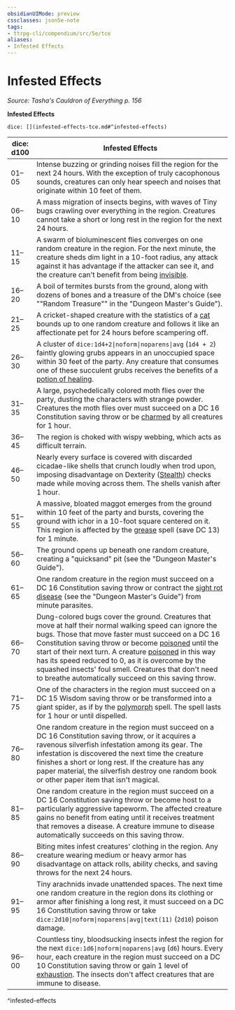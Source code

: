 ```yaml
---
obsidianUIMode: preview
cssclasses: json5e-note
tags:
- ttrpg-cli/compendium/src/5e/tce
aliases:
- Infested Effects
---
```

# Infested Effects
*Source: Tasha's Cauldron of Everything p. 156* 

**Infested Effects**

`dice: [](infested-effects-tce.md#^infested-effects)`

| dice: d100 | Infested Effects |
|------------|------------------|
| 01–05 | Intense buzzing or grinding noises fill the region for the next 24 hours. With the exception of truly cacophonous sounds, creatures can only hear speech and noises that originate within 10 feet of them. |
| 06–10 | A mass migration of insects begins, with waves of Tiny bugs crawling over everything in the region. Creatures cannot take a short or long rest in the region for the next 24 hours. |
| 11–15 | A swarm of bioluminescent flies converges on one random creature in the region. For the next minute, the creature sheds dim light in a 10-foot radius, any attack against it has advantage if the attacker can see it, and the creature can't benefit from being [invisible](/3-Mechanics/CLI/conditions.md#Invisible). |
| 16–20 | A boil of termites bursts from the ground, along with dozens of bones and a treasure of the DM's choice (see ""Random Treasure"" in the "Dungeon Master's Guide"). |
| 21–25 | A cricket-shaped creature with the statistics of a [cat](/3-Mechanics/CLI/bestiary/beast/cat-xmm.md) bounds up to one random creature and follows it like an affectionate pet for 24 hours before scampering off. |
| 26–30 | A cluster of `dice:1d4+2\|noform\|noparens\|avg` (`1d4 + 2`) faintly glowing grubs appears in an unoccupied space within 30 feet of the party. Any creature that consumes one of these succulent grubs receives the benefits of a [potion of healing](/3-Mechanics/CLI/items/potion-of-healing-xdmg.md). |
| 31–35 | A large, psychedelically colored moth flies over the party, dusting the characters with strange powder. Creatures the moth flies over must succeed on a DC 16 Constitution saving throw or be [charmed](/3-Mechanics/CLI/conditions.md#Charmed) by all creatures for 1 hour. |
| 36–45 | The region is choked with wispy webbing, which acts as difficult terrain. |
| 46–50 | Nearly every surface is covered with discarded cicadae-like shells that crunch loudly when trod upon, imposing disadvantage on Dexterity ([Stealth](/3-Mechanics/CLI/skills.md#Stealth)) checks made while moving across them. The shells vanish after 1 hour. |
| 51–55 | A massive, bloated maggot emerges from the ground within 10 feet of the party and bursts, covering the ground with ichor in a 10-foot square centered on it. This region is affected by the [grease](/3-Mechanics/CLI/spells/grease-xphb.md) spell (save DC 13) for 1 minute. |
| 56–60 | The ground opens up beneath one random creature, creating a "quicksand" pit (see the "Dungeon Master's Guide"). |
| 61–65 | One random creature in the region must succeed on a DC 16 Constitution saving throw or contract the [sight rot disease](/3-Mechanics/CLI/diseases.md#Sight%20Rot) (see the "Dungeon Master's Guide") from minute parasites. |
| 66–70 | Dung-colored bugs cover the ground. Creatures that move at half their normal walking speed can ignore the bugs. Those that move faster must succeed on a DC 16 Constitution saving throw or become [poisoned](/3-Mechanics/CLI/conditions.md#Poisoned) until the start of their next turn. A creature [poisoned](/3-Mechanics/CLI/conditions.md#Poisoned) in this way has its speed reduced to 0, as it is overcome by the squashed insects' foul smell. Creatures that don't need to breathe automatically succeed on this saving throw. |
| 71–75 | One of the characters in the region must succeed on a DC 15 Wisdom saving throw or be transformed into a giant spider, as if by the [polymorph](/3-Mechanics/CLI/spells/polymorph-xphb.md) spell. The spell lasts for 1 hour or until dispelled. |
| 76–80 | One random creature in the region must succeed on a DC 16 Constitution saving throw, or it acquires a ravenous silverfish infestation among its gear. The infestation is discovered the next time the creature finishes a short or long rest. If the creature has any paper material, the silverfish destroy one random book or other paper item that isn't magical. |
| 81–85 | One random creature in the region must succeed on a DC 16 Constitution saving throw or become host to a particularly aggressive tapeworm. The affected creature gains no benefit from eating until it receives treatment that removes a disease. A creature immune to disease automatically succeeds on this saving throw. |
| 86–90 | Biting mites infest creatures' clothing in the region. Any creature wearing medium or heavy armor has disadvantage on attack rolls, ability checks, and saving throws for the next 24 hours. |
| 91–95 | Tiny arachnids invade unattended spaces. The next time one random creature in the region dons its clothing or armor after finishing a long rest, it must succeed on a DC 16 Constitution saving throw or take `dice:2d10\|noform\|noparens\|avg\|text(11)` (`2d10`) poison damage. |
| 96–00 | Countless tiny, bloodsucking insects infest the region for the next `dice:1d6\|noform\|noparens\|avg` (`d6`) hours. Every hour, each creature in the region must succeed on a DC 10 Constitution saving throw or gain 1 level of [exhaustion](/3-Mechanics/CLI/conditions.md#Exhaustion). The insects don't affect creatures that are immune to disease. |
^infested-effects